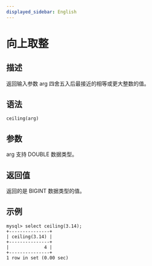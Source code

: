 ```yaml
---
displayed_sidebar: English
---
```


# 向上取整

## 描述

返回输入参数 arg 四舍五入后最接近的相等或更大整数的值。

## 语法

```Shell
ceiling(arg)
```

## 参数

arg 支持 DOUBLE 数据类型。

## 返回值

返回的是 BIGINT 数据类型的值。

## 示例

```Plain
mysql> select ceiling(3.14);
+---------------+
| ceiling(3.14) |
+---------------+
|             4 |
+---------------+
1 row in set (0.00 sec)
```
